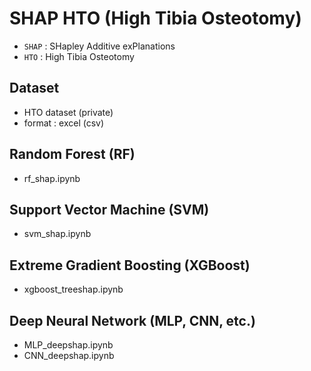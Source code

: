 # SHAP HTO (High Tibia Osteotomy)
- `SHAP` : SHapley Additive exPlanations
- `HTO` : High Tibia Osteotomy

## Dataset
- HTO dataset (private)
- format : excel (csv)

## Random Forest (RF)
- rf_shap.ipynb

## Support Vector Machine (SVM)
- svm_shap.ipynb

## Extreme Gradient Boosting (XGBoost)
- xgboost_treeshap.ipynb

## Deep Neural Network (MLP, CNN, etc.)
- MLP_deepshap.ipynb
- CNN_deepshap.ipynb